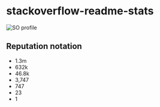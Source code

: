 # stackoverflow-readme-stats
![SO profile](https://raw.githubusercontent.com/johannchopin/stackoverflow-readme-stats/main/template.svg?token=AHSSL6EJJUHC7BPOSYYI7N3ASVV2S)

## Reputation notation
- 1.3m
- 632k
- 46.8k
- 3,747
- 747
- 23
- 1


